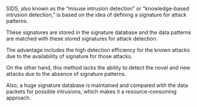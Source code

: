 SIDS, also known as the “misuse intrusion detection” or “knowledge-based intrusion detection,” is based on the idea of defining a signature for attack patterns. 

These signatures are stored in the signature database and the data patterns are matched with these stored signatures for attack detection. 

The advantage includes the high detection efficiency for the known attacks due to the availability of signature for those attacks. 

On the other hand, this method lacks the ability to detect the novel and new attacks due to the absence of signature patterns. 

Also, a huge signature database is maintained and compared with the data packets for possible intrusions, which makes it a resource-consuming approach.